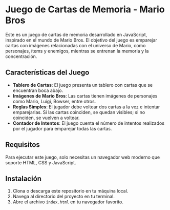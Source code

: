 # Juego de Cartas de Memoria - Mario Bros

Este es un juego de cartas de memoria desarrollado en JavaScript, inspirado en el mundo de Mario Bros. El objetivo del juego es emparejar cartas con imágenes relacionadas con el universo de Mario, como personajes, ítems y enemigos, mientras se entrenan la memoria y la concentración.

## Características del Juego

- **Tablero de Cartas**: El juego presenta un tablero con cartas que se encuentran boca abajo.
- **Imágenes de Mario Bros**: Las cartas tienen imágenes de personajes como Mario, Luigi, Bowser, entre otros.
- **Reglas Simples**: El jugador debe voltear dos cartas a la vez e intentar emparejarlas. Si las cartas coinciden, se quedan visibles; si no coinciden, se vuelven a voltear.
- **Contador de Intentos**: El juego cuenta el número de intentos realizados por el jugador para emparejar todas las cartas.

## Requisitos

Para ejecutar este juego, solo necesitas un navegador web moderno que soporte HTML, CSS y JavaScript.

## Instalación

1. Clona o descarga este repositorio en tu máquina local.
2. Navega al directorio del proyecto en tu terminal.
3. Abre el archivo `index.html` en tu navegador favorito.
